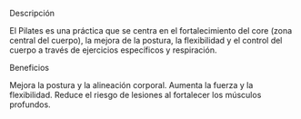 Descripción

El Pilates es una práctica que se centra en el fortalecimiento del core (zona central del cuerpo), la mejora de la postura, la flexibilidad y el control del cuerpo a través de ejercicios específicos y respiración.

Beneficios

Mejora la postura y la alineación corporal.
Aumenta la fuerza y la flexibilidad.
Reduce el riesgo de lesiones al fortalecer los músculos profundos.
